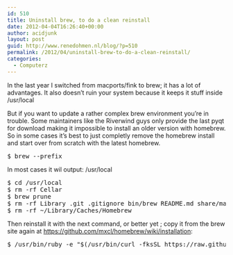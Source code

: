 ```yaml
---
id: 510
title: Uninstall brew, to do a clean reinstall
date: 2012-04-04T16:26:40+00:00
author: acidjunk
layout: post
guid: http://www.renedohmen.nl/blog/?p=510
permalink: /2012/04/uninstall-brew-to-do-a-clean-reinstall/
categories:
  - Computerz
---
```

In the last year I switched from macports/fink to brew; it has a lot of advantages. It also doesn&#8217;t ruin your system because it keeps it stuff inside /usr/local

But if you want to update a rather complex brew environment you&#8217;re in trouble. Some maintainers like the Riverwind guys only provide the last pyqt for download making it impossible to install an older version with homebrew. So in some cases it&#8217;s best to just completly remove the homebrew install and start over from scratch with the latest homebrew.

<pre>$ brew --prefix</pre>

In most cases it wil output: /usr/local

<pre>$ cd /usr/local
$ rm -rf Cellar
$ brew prune
$ rm -rf Library .git .gitignore bin/brew README.md share/man/man1/brew
$ rm -rf ~/Library/Caches/Homebrew</pre>

Then reinstall it with the next command, or better yet ; copy it from the brew site again at https://github.com/mxcl/homebrew/wiki/installation:

<pre>$ /usr/bin/ruby -e "$(/usr/bin/curl -fksSL https://raw.github.com/mxcl/homebrew/master/Library/Contributions/install_homebrew.rb)"</pre>